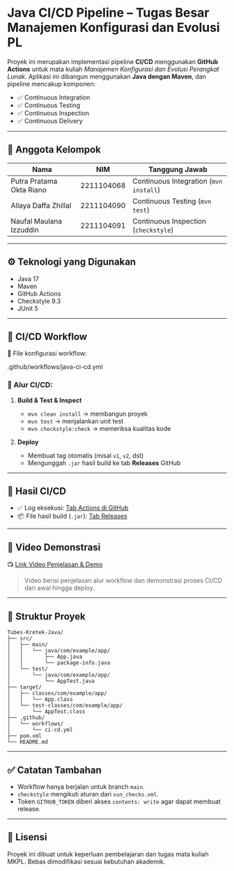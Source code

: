 # Java CI/CD Pipeline – Tugas Besar Manajemen Konfigurasi dan Evolusi PL

Proyek ini merupakan implementasi pipeline **CI/CD** menggunakan **GitHub Actions** untuk mata kuliah *Manajemen Konfigurasi dan Evolusi Perangkat Lunak*. Aplikasi ini dibangun menggunakan **Java dengan Maven**, dan pipeline mencakup komponen:

- ✅ Continuous Integration
- ✅ Continuous Testing
- ✅ Continuous Inspection
- ✅ Continuous Delivery

---

## 👥 Anggota Kelompok
| Nama                             | NIM              | Tanggung Jawab                         |
|----------------------------------|------------------|----------------------------------------|
| Putra Pratama Okta Riano         | 2211104068        | Continuous Integration (`mvn install`) |
| Allaya Daffa Zhillal             | 2211104090        | Continuous Testing (`mvn test`)        |
| Naufal Maulana Izzuddin          | 2211104091        | Continuous Inspection (`checkstyle`)   |

---

## ⚙️ Teknologi yang Digunakan
- Java 17
- Maven
- GitHub Actions
- Checkstyle 9.3
- JUnit 5

---

## 🔄 CI/CD Workflow

📁 File konfigurasi workflow:  

.github/workflows/java-ci-cd.yml


### 🔧 Alur CI/CD:
1. **Build & Test & Inspect**
   - `mvn clean install` → membangun proyek
   - `mvn test` → menjalankan unit test
   - `mvn checkstyle:check` → memeriksa kualitas kode

2. **Deploy**
   - Membuat tag otomatis (misal `v1`, `v2`, dst)
   - Mengunggah `.jar` hasil build ke tab **Releases** GitHub

---

## 🚀 Hasil CI/CD

- ✅ Log eksekusi: [Tab Actions di GitHub](../../actions)
- 📦 File hasil build (`.jar`): [Tab Releases](../../releases)

---

## 🎥 Video Demonstrasi

📺 [Link Video Penjelasan & Demo](https://youtu.be/link-demo-di-sini)

> Video berisi penjelasan alur workflow dan demonstrasi proses CI/CD dari awal hingga deploy.

---

## 📁 Struktur Proyek

```plaintext
Tubes-Kretek-Java/
├── src/
│   ├── main/
│   │   └── java/com/example/app/
│   │       ├── App.java
│   │       └── package-info.java
│   └── test/
│       └── java/com/example/app/
│           └── AppTest.java
├── target/
│   ├── classes/com/example/app/
│   │   └── App.class
│   └── test-classes/com/example/app/
│       └── AppTest.class
├── .github/
│   └── workflows/
│       └── ci-cd.yml
├── pom.xml
└── README.md

```

---

## ✅ Catatan Tambahan
- Workflow hanya berjalan untuk branch `main`.
- `checkstyle` mengikuti aturan dari `sun_checks.xml`.
- Token `GITHUB_TOKEN` diberi akses `contents: write` agar dapat membuat release.

---

## 📝 Lisensi
Proyek ini dibuat untuk keperluan pembelajaran dan tugas mata kuliah MKPL. Bebas dimodifikasi sesuai kebutuhan akademik.
